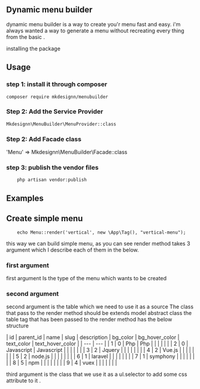 ## Dynamic menu builder

dynamic menu builder is a way to create you'r menu fast and easy. i'm always wanted a way to generate a menu
without recreating every thing from the basic .

installing the package

## Usage

### step 1: install it through composer
```
composer require mkdesignn/menubuilder
```

### Step 2: Add the Service Provider
    Mkdesignn\MenuBuilder\MenuProvider::class

### Step 2: Add Facade class
   'Menu'      => Mkdesignn\MenuBuilder\Facade::class

### step 3: publish the vendor files
```
    php artisan vendor:publish
```

## Examples

## Create simple menu

```
    echo Menu::render('vertical', new \App\Tag(), "vertical-menu");
```
this way we can build simple menu, as you can see render method takes 3 argument which I describe each of them in the below.

### first argument
first argument Is the type of the menu which wants to be created

### second argument
second argument is the table which we need to use it as a source
The class that pass to the render method should be extends model abstract class
the table tag that has been passed to the render method has the below structure

| id  | parent_id | name | slug | description | bg_color | bg_hover_color | text_color | text_hover_color |
| --- | --- |
| 1  | 0  |  Php  |  Php |   |   |   |   |   |
| 2  | 0  |  Javascript  | Javascript  |   |   |   |   |   |
| 3  | 2 |  Jquery  |   |   |   |   |   |   |
| 4  | 2  | Vue.js  |   |   |   |   |   |   |
| 5  | 2  | node.js  |   |   |   |   |   |   |
| 6  | 1  | laravel  |   |   |   |   |   |   |
| 7  | 1  | symphony  |   |   |   |   |   |   |
| 8  | 5  | npm  |   |   |   |   |   |   |
| 9  | 4  | vuex  |   |   |   |   |   |   |


third argument is the class that we use it as a ul.selector to add some css attribute to it .

